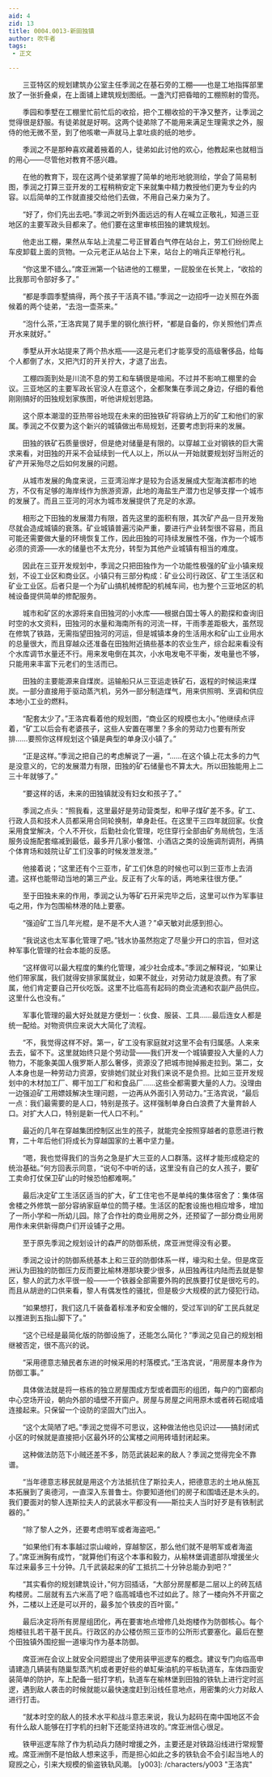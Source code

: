 ```yaml
---
aid: 4
zid: 13
title: 0004.0013-新田独镇
author: 吹牛者
tags: 
 - 正文

---
```




　　三亚特区的规划建筑办公室主任季润之在基石旁的工棚——也是工地指挥部里放了一张折叠桌，在上面铺上建筑规划图纸。一盏汽灯把昏暗的工棚照射的雪亮。

　　季园和季墅在工棚里忙前忙后的收拾，把个工棚收拾的干净又整齐，让季润之觉得很是舒服。有徒弟就是好啊。这两个徒弟除了不能用来满足生理需求之外，服侍的他无微不至，到了他咳嗽一声就马上拿吐痰的纸的地步。

　　季润之不是那种喜欢藏着掖着的人，徒弟如此讨他的欢心，他教起来也就相当的用心——尽管他对教育不感兴趣。

　　在他的教育下，现在这两个徒弟掌握了简单的地形地貌测绘，学会了简易制图，季润之打算三亚开发的工程稍稍安定下来就集中精力教授他们更为专业的内容。以后简单的工作就直接交给他们去做，不用自己亲力亲为了。

　　“好了，你们先出去吧。”季润之听到外面远远的有人在喊立正敬礼，知道三亚地区的主要军政头目都来了。他们要在这里审核田独的建筑规划。

　　他走出工棚，果然从车站上流星二号正冒着白气停在站台上，劳工们纷纷爬上车皮卸载上面的货物。一众元老正从站台上下来，站台上的哨兵正举枪行礼。

　　“你这里不错么。”席亚洲第一个钻进他的工棚里，一屁股坐在长凳上，“收拾的比我那司令部好多了。”

　　“都是季圆季墅搞得，两个孩子干活真不错。”季润之一边招呼一边关照在外面候着的两个徒弟，“去泡一壶茶来。”

　　“泡什么茶，”王洛宾晃了晃手里的钢化旅行杯，“都是自备的，你关照他们弄点开水来就好。”

　　季墅从开水站提来了两个热水瓶——这是元老们才能享受的高级奢侈品，给每个人都倒了水，又把汽灯的开关拧大，才退了出去。

　　工棚四面到处是川流不息的劳工和车辆很是喧闹。不过并不影响工棚里的会议。三亚地区的主要军政长官没人在意这个，全都聚集在季润之身边，仔细的看他刚刚搞好的田独规划家族图，听他讲规划思路。

　　这个原本潮湿的亚热带谷地现在未来的田独铁矿将容纳上万的矿工和他们的家属。季润之不仅要为这个新兴的城镇做出布局规划，还要考虑到将来的发展。

　　田独的铁矿石质量很好，但是绝对储量是有限的。以穿越工业对钢铁的巨大需求来看，对田独的开采不会延续到一代人以上，所以从一开始就要规划好当附近的矿产开采殆尽之后如何发展的问题。

　　从城市发展的角度来说，三亚湾沿岸才是较为合适发展成大型海滨都市的地方，不仅有足够的海岸线作为旅游资源，此地的海盐生产潜力也足够支撑一个城市的发展了。而且三亚河的河水为城市发展提供了充足的水源。

　　相形之下田独的发展潜力有限，首先这里的面积有限，其次矿产品一旦开发殆尽就会造成城镇的衰落。矿业城镇普遍污染严重，要进行产业转型很不容易，而且可能还需要做大量的环境恢复工作，因此田独的可持续发展性不强，作为一个城市必须的资源——水的储量也不太充分，转型为其他产业城镇有相当的难度。

　　因此在三亚开发规划中，季润之只把田独作为一个功能性极强的矿业小镇来规划，不设工业区和商业区。小镇只有三部分构成：矿业公司行政区、矿工生活区和矿业工业区。后者只是一个为矿山搞机械修配的机械车间，也为整个三亚地区的机械设备提供简单的修配服务。

　　城市和矿区的水源将来自田独河的小水库——根据白国士等人的勘探和查询旧时空的水文资料，田独河的水量和海南所有的河流一样，干雨季差距极大，虽然现在修筑了铁路，无需指望田独河的河运，但是城镇本身的生活用水和矿山工业用水的总量很大，而且穿越众还准备在田独附近搞些基本的农业生产，综合起来看没有个水库调节水量还不行。用来发电倒在其次，小水电发电不平衡，发电量也不够，只能用来丰富下元老们的生活而已。

　　田独的主要能源来自煤炭。运输船只从三亚运走铁矿石，返程的时候运来煤炭。一部分直接用于驱动蒸汽机，另外一部分制造煤气，用来供照明、烹调和供应本地小工业的燃料。

　　“配套太少了。”王洛宾看着他的规划图，“商业区的规模也太小。”他继续点评着，“矿工以后会有老婆孩子，这些人安置在哪里？多余的劳动力也要有所安排……要照你这样规划这个镇是典型的单身汉小镇了。”

　　“正是这样。”季润之把自己的考虑解说了一遍，“……在这个镇上花太多的力气是没意义的，它的发展潜力有限，田独的矿石储量也不算太大。所以田独能用上二三十年就够了。”

　　“要这样的话，未来的田独镇就没有妇女和孩子了。”

　　季润之点头：“照我看，这里最好是劳动营类型，和甲子煤矿差不多。矿工、行政人员和技术人员都采用合同轮换制，单身赴任。在这里干三四年就回家。伙食采用食堂解决，个人不开伙，后勤社会化管理，吃住穿行全部由矿务局统包，生活服务设施配套缩减到最低，最多开几家小餐馆、小酒店之类的设施调剂调剂，再搞个体育场和妓院让矿工们没事的时候发泄发泄。”

　　他接着说；“这里还有个三亚市，矿工们休息的时候也可以到三亚市上去消遣。这样也能带动当地的第三产业。反正有了火车的话，两地来往很方便。”

　　至于田独未来的作用，季润之认为等矿石开采完毕之后，这里可以作为军事驻屯之用，作为包围榆林港的陆上要塞。

　　“强迫矿工当几年光棍，是不是不大人道？”卓天敏对此感到担心。

　　“我说这也太军事化管理了吧。”钱水协虽然抱定了尽量少开口的宗旨，但对这种军事化管理的社会本能的反感。

　　“这样做可以最大程度的集约化管理，减少社会成本。”季润之解释说，“如果让他们带家属，我们就得安排家属就业，如果不就业，对劳动力就是浪费。有了家属，他们肯定要自己开伙吃饭。这里不比临高有起码的商业流通和农副产品供应。这里什么也没有。”

　　军事化管理的最大好处就是方便划一：伙食、服装、工具……最后连女人都是统一配给。对物资供应来说大大简化了流程。

　　“不，我觉得这样不好。第一，矿工没有家庭就对这里不会有归属感。人来来去去，留不下。这里就始终只是个劳动营——我们开发一个城镇要投入大量的人力物力，不能象美国人俄罗斯人那么奢侈，资源没了把城市抛掉搬走拉到。第二，女人本身也是一种劳动力资源，安排她们就业对我们来说不是负担。比如三亚开发规划中的木材加工厂、椰干加工厂和和食品厂……这些全都需要大量的人力。没理由一边强迫矿工用嫖妓解决生理问题，一边再从外面引入劳动力。”王洛宾说，“最后一点：我们最需要的是人口，特别是孩子。这样强制单身白白浪费了大量育龄人口。对扩大人口，特别是新一代人口不利。”

　　最近的几年在穿越集团控制区出生的孩子，就能完全按照穿越者的意愿进行教育，二十年后他们将成长为穿越国家的土著中坚力量。

　　“嗯，我也觉得我们的当务之急是扩大三亚的人口群落。这样才能形成稳定的统治基础。”何方回表示同意，“说句不中听的话，这里没有自己的女人孩子，要矿工卖命打仗保卫矿山的时候恐怕都难啊。”

　　最后决定矿工生活区适当的扩大，矿工住宅也不是单纯的集体宿舍了：集体宿舍楼之外修筑一部分容纳家庭单位的筒子楼。生活区的配套设施也相应增多，增加了一所小学和一所幼儿园。除了合作社的商业用房之外，还预留了一部分商业用房用作未来供新得商户们开设铺子之用。

　　至于原先季润之规划设计的森严的防御系统，席亚洲觉得没有必要。

　　季润之设计的防御系统基本上和三亚的防御体系一样，壕沟和土垒。但是席亚洲认为田独的防御压力反而要比榆林港那块要少很多，从田独再往内陆而去就是黎区，黎人的武力水平很一般——一个铁器全部需要外购的民族要打仗是很吃亏的。而且从胡逊的口供来看，黎人有偶发性的骚扰，但是极少大规模的武力侵犯行动。

　　“如果想打，我们这几千装备着标准矛和安全帽的，受过军训的矿工民兵就足以推进到五指山脚下了。”

　　“这个已经是最简化版的防御设施了，还能怎么简化？”季润之见自己的规划相继被否定，很不高兴的说。

　　“采用德意志殖民者东进的时候采用的村落模式。”王洛宾说，“用房屋本身作为防御工事。”

　　具体做法就是将一栋栋的独立房屋围成方型或者圆形的组团，每户的门窗都向中心空场开设，朝向外部的墙壁不开窗户。房屋与房屋之间用原木或者砖石砌成墙连接起来。只保留一个设防的坚固大门出入。

　　“这个太简陋了吧。”季润之觉得不可思议，这种做法他也见识过——搞封闭式小区的时候就是直接把小区最外环的公寓楼之间用砖墙封闭起来。

　　这种做法防范下小贼还差不多，防范武装起来的敌人？季润之觉得完全不靠谱。

　　“当年德意志移民就是用这个方法抵抗住了斯拉夫人，把德意志的土地从施瓦本拓展到了奥德河，一直深入东普鲁士。你要知道他们的房子和围墙还是木头的。我们要面对的黎人连斯拉夫人的武装水平都没有——斯拉夫人当时好歹是有铁制武器的。”

　　“除了黎人之外，还要考虑明军或者海盗吧。”

　　“如果他们有本事越过崇山峻岭，穿越黎区，那么他们就不是明军或者海盗了。”席亚洲胸有成竹，“就算他们有这个本事和毅力，从榆林堡调遣部队增援坐火车过来最多三十分钟。几千武装起来的矿工抵抗二十分钟总能办到吧？”

　　“其实看你的规划建筑设计，”何方回插话，“大部分房屋都是二层以上的砖瓦结构楼房。二层就有五六米高了吧？临高城墙也不过如此了。除了一楼向外不开窗之外，二楼以上还是可以开的，最多加个铁皮的百叶窗。”

　　最后决定将所有房屋组团化，再在要害地点增修几处炮楼作为防御核心。每个炮楼驻扎若干基干民兵。行政区的办公楼仿照三亚市的公所形式要塞化。最后在整个田独镇外围挖掘一道壕沟作为基本防御。

　　席亚洲在会议上就安全问题提出了使用装甲巡逻车的概念。建议专门向临高申请建造几辆装有随巢型蒸汽机或者更好些的单缸柴油机的平板轨道车，车体四面安装简单的防护，车上配备一挺打字机，轨道车在榆林堡到田独的铁轨上进行定时巡逻，遇到敌人袭击的时候就能以最快速度赶到沿线任意地点，用密集的火力对敌人进行打击。

　　“就本时空的敌人的技术水平和战斗意志来说，我认为起码在南中国地区不会有什么敌人能够在打字机的扫射下还能坚持进攻的。”席亚洲信心很足。

　　铁甲巡逻车除了作为机动兵力随时增援之外，主要还是对铁路沿线进行常规警戒。席亚洲倒不是怕敌人想来这手，而是担心如此之多的铁轨会不会引起当地人的窥觊之心，引来大规模的偷盗铁轨风潮。
[y003]: /characters/y003 "王洛宾"


